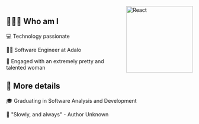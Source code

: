 <img src="https://svgshare.com/i/Zjo.svg" align="right" alt="React" width="180">

## 🧑🏻‍💻 Who am I
<p>
  💻 Technology passionate
</p>
<p>
  🥷🏽 Software Engineer at Adalo
</p>
<p>
  💍 Engaged with an extremely pretty and talented woman

## 📓 More details

<p>
  <p>
  🎓 Graduating in Software Analysis and Development
  </p> 
  <p>
  🎯 "Slowly, and always" - Author Unknown
  </p>
</p>
